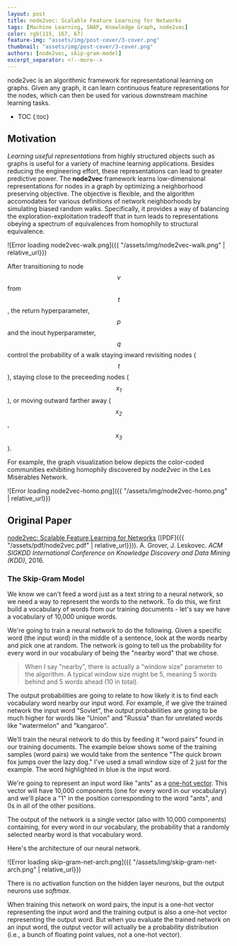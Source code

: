 ```yaml
---
layout: post
title: node2vec: Scalable Feature Learning for Networks
tags: [Machine Learning, SNAP, Knowledge Graph, node2vec]
color: rgb(115, 167, 67)
feature-img: "assets/img/post-cover/3-cover.png"
thumbnail: "assets/img/post-cover/3-cover.png"
authors: [node2vec, skip-gram-model]
excerpt_separator: <!--more-->
---
```


node2vec is an algorithmic framework for representational learning on graphs. Given any graph, it can learn continuous 
feature representations for the nodes, which can then be used for various downstream machine learning tasks.

<!--more-->

* TOC
{:toc}

Motivation
----------

_Learning useful representations_ from highly structured objects such as graphs is useful for a variety of machine
learning applications. Besides reducing the engineering effort, these representations can lead to greater predictive
power. The **node2vec** framework learns low-dimensional representations for nodes in a graph by optimizing a
neighborhood preserving objective. The objective is flexible, and the algorithm accomodates for various definitions of 
network neighborhoods by simulating biased random walks. Specifically, it provides a way of balancing the 
exploration-exploitation tradeoff that in turn leads to representations obeying a spectrum of equivalences from
homophily to structural equivalence.

![Error loading node2vec-walk.png]({{ "/assets/img/node2vec-walk.png" | relative_url}})

After transitioning to node $$\mathit{v}$$ from $$\mathit{t}$$, the return hyperparameter, $$\mathit{p}$$ and the inout 
hyperparameter, $$\mathit{q}$$ control the probability of a walk staying inward revisiting nodes ($$\mathit{t}$$),
staying close to the preceeding nodes ($$\mathit{x_1}$$), or moving outward farther away ($$\mathit{x_2}$$,
$$\mathit{x_3}$$).

For example, the graph visualization below depicts the color-coded communities exhibiting homophily discovered by
_node2vec_ in the Les Misérables Network.

![Error loading node2vec-homo.png]({{ "/assets/img/node2vec-homo.png" | relative_url}})

Original Paper
--------------

[node2vec: Scalable Feature Learning for Networks](http://arxiv.org/abs/1607.00653)
([PDF]({{ "/assets/pdf/node2vec.pdf" | relative_url}})). A. Grover, J. Leskovec. _ACM SIGKDD International Conference
on Knowledge Discovery and Data Mining (KDD)_, 2016.

### The Skip-Gram Model

We know we can't feed a word just as a text string to a neural network, so we need a way to represent the words to the 
network. To do this, we first build a vocabulary of words from our training documents - let's say we have a vocabulary
of 10,000 unique words.

We're going to train a neural network to do the following. Given a specific word (the input word) in the middle of a 
sentence, look at the words nearby and pick one at random. The network is going to tell us the probability for every
word in our vocabulary of being the "nearby word" that we chose.

> When I say "nearby", there is actually a "window size" parameter to the algorithm. A typical window size might be 5, 
> meaning 5 words behind and 5 words ahead (10 in total).

The output probabilities are going to relate to how likely it is to find each vocabulary word nearby our input word. For 
example, if we give the trained network the input word "Soviet", the output probabilities are going to be much higher
for words like "Union" and "Russia" than for unrelated words like "watermelon" and "kangaroo".

We’ll train the neural network to do this by feeding it "word pairs" found in our training documents. The example below 
shows some of the training samples (word pairs) we would take from the sentence "The quick brown fox jumps over the lazy 
dog." I've used a small window size of 2 just for the example. The word highlighted in blue is the input word.



We're going to represent an input word like "ants" as a
[one-hot vector](https://en.wikipedia.org/wiki/One-hot#:~:text=In%20natural%20language%20processing%2C%20a,uniquely%20to%20identify%20the%20word.).
This vector will have 10,000 components (one for every word in our vocabulary) and we'll place a "1" in the position 
corresponding to the word "ants", and 0s in all of the other positions.

The output of the network is a single vector (also with 10,000 components) containing, for every word in our vocabulary,
the probability that a randomly selected nearby word is that vocabulary word.

Here's the architecture of our neural network.

![Error loading skip-gram-net-arch.png]({{ "/assets/img/skip-gram-net-arch.png" | relative_url}})

There is no activation function on the hidden layer neurons, but the output neurons use _softmax_.

When training this network on word pairs, the input is a one-hot vector representing the input word and the training
output is also a one-hot vector representing the output word. But when you evaluate the trained network on an input
word, the output vector will actually be a probability distribution (i.e., a bunch of floating point values, not a
one-hot vector).


